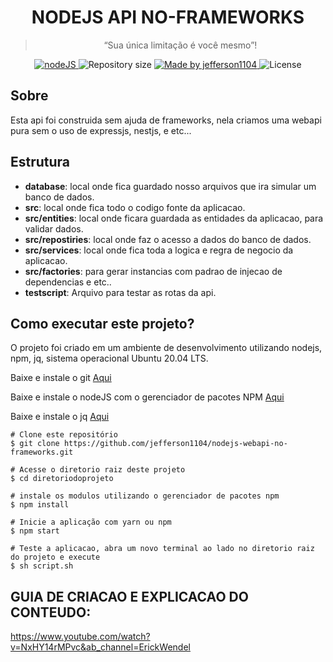 <h1 align="center">
  NODEJS API NO-FRAMEWORKS
</h1>


<div align="center">
  <blockquote align="center">“Sua única limitação é você mesmo”!</blockquote>
</div>


<p align="center">

  <a target="_blank" href="https://nodejs.org/">
    <img alt="nodeJS" src="https://img.shields.io/static/v1?color=brightgreen&label=Node&message=JS&?style=plastic&logo=Node.js">
  </a>

  <img alt="Repository size" src="https://img.shields.io/github/repo-size/jefferson1104/nodejs-webapi-no-frameworks">

  <a href="https://www.linkedin.com/in/jeffersonsjunior/">
    <img alt="Made by jefferson1104" src="https://img.shields.io/badge/made%20by-jefferson1104-blue">
  </a>

  <img alt="License" src="https://img.shields.io/badge/license-MIT-brightgreen?color=blue">

</p>

## Sobre
Esta api foi construida sem ajuda de frameworks, nela criamos uma webapi pura sem o uso de expressjs, nestjs, e etc...


## Estrutura
- **database**: local onde fica guardado nosso arquivos que ira simular um banco de dados.
- **src**: local onde fica todo o codigo fonte da aplicacao.
- **src/entities**: local onde ficara guardada as entidades da aplicacao, para validar dados.
- **src/repostiries**: local onde faz o acesso a dados do banco de dados.
- **src/services**: local onde fica toda a logica e regra de negocio da aplicacao.
- **src/factories**: para gerar instancias com padrao de injecao de dependencias e etc..
- **testscript**: Arquivo para testar as rotas da api.

## Como executar este projeto?
O projeto foi criado em um ambiente de desenvolvimento utilizando nodejs, npm, jq, sistema operacional Ubuntu 20.04 LTS.

Baixe e instale o git [Aqui](https://exemplo.com/)

Baixe e instale o nodeJS com o gerenciador de pacotes NPM [Aqui](https://nodejs.org/en/)

Baixe e instale o jq [Aqui](https://stedolan.github.io/jq/download/)

```
# Clone este repositório
$ git clone https://github.com/jefferson1104/nodejs-webapi-no-frameworks.git

# Acesse o diretorio raiz deste projeto
$ cd diretoriodoprojeto

# instale os modulos utilizando o gerenciador de pacotes npm
$ npm install

# Inicie a aplicação com yarn ou npm
$ npm start

# Teste a aplicacao, abra um novo terminal ao lado no diretorio raiz do projeto e execute
$ sh script.sh
```


## GUIA DE CRIACAO E EXPLICACAO DO CONTEUDO:
https://www.youtube.com/watch?v=NxHY14rMPvc&ab_channel=ErickWendel